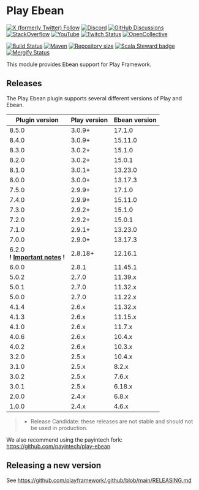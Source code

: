 <!--- Copyright (C) from 2022 The Play Framework Contributors <https://github.com/playframework>, 2011-2021 Lightbend Inc. <https://www.lightbend.com> -->

# Play Ebean

[![X (formerly Twitter) Follow](https://img.shields.io/twitter/follow/playframework?label=follow&style=flat&logo=x&color=brightgreen)](https://x.com/playframework)
[![Discord](https://img.shields.io/discord/931647755942776882?logo=discord&logoColor=white)](https://discord.gg/g5s2vtZ4Fa)
[![GitHub Discussions](https://img.shields.io/github/discussions/playframework/playframework?&logo=github&color=brightgreen)](https://github.com/playframework/playframework/discussions)
[![StackOverflow](https://img.shields.io/static/v1?label=stackoverflow&logo=stackoverflow&logoColor=fe7a16&color=brightgreen&message=playframework)](https://stackoverflow.com/tags/playframework)
[![YouTube](https://img.shields.io/youtube/channel/views/UCRp6QDm5SDjbIuisUpxV9cg?label=watch&logo=youtube&style=flat&color=brightgreen&logoColor=ff0000)](https://www.youtube.com/channel/UCRp6QDm5SDjbIuisUpxV9cg)
[![Twitch Status](https://img.shields.io/twitch/status/playframework?logo=twitch&logoColor=white&color=brightgreen&label=live%20stream)](https://www.twitch.tv/playframework)
[![OpenCollective](https://img.shields.io/opencollective/all/playframework?label=financial%20contributors&logo=open-collective)](https://opencollective.com/playframework)

[![Build Status](https://github.com/playframework/play-ebean/actions/workflows/build-test.yml/badge.svg)](https://github.com/playframework/play-ebean/actions/workflows/build-test.yml)
[![Maven](https://img.shields.io/maven-central/v/org.playframework/play-ebean_2.13.svg?logo=apache-maven)](https://mvnrepository.com/artifact/org.playframework/play-ebean_2.13)
[![Repository size](https://img.shields.io/github/repo-size/playframework/play-ebean.svg?logo=git)](https://github.com/playframework/play-ebean)
[![Scala Steward badge](https://img.shields.io/badge/Scala_Steward-helping-blue.svg?style=flat&logo=data:image/png;base64,iVBORw0KGgoAAAANSUhEUgAAAA4AAAAQCAMAAAARSr4IAAAAVFBMVEUAAACHjojlOy5NWlrKzcYRKjGFjIbp293YycuLa3pYY2LSqql4f3pCUFTgSjNodYRmcXUsPD/NTTbjRS+2jomhgnzNc223cGvZS0HaSD0XLjbaSjElhIr+AAAAAXRSTlMAQObYZgAAAHlJREFUCNdNyosOwyAIhWHAQS1Vt7a77/3fcxxdmv0xwmckutAR1nkm4ggbyEcg/wWmlGLDAA3oL50xi6fk5ffZ3E2E3QfZDCcCN2YtbEWZt+Drc6u6rlqv7Uk0LdKqqr5rk2UCRXOk0vmQKGfc94nOJyQjouF9H/wCc9gECEYfONoAAAAASUVORK5CYII=)](https://scala-steward.org)
[![Mergify Status](https://img.shields.io/endpoint.svg?url=https://api.mergify.com/v1/badges/playframework/play-ebean&style=flat)](https://mergify.com)

This module provides Ebean support for Play Framework.

## Releases

The Play Ebean plugin supports several different versions of Play and Ebean.

| Plugin version                                                                                         | Play version | Ebean version  |
|--------------------------------------------------------------------------------------------------------|--------------|----------------|
| 8.5.0                                                                                                  | 3.0.9+       | 17.1.0         |
| 8.4.0                                                                                                  | 3.0.9+       | 15.11.0        |
| 8.3.0                                                                                                  | 3.0.2+       | 15.1.0         |
| 8.2.0                                                                                                  | 3.0.2+       | 15.0.1         |
| 8.1.0                                                                                                  | 3.0.1+       | 13.23.0        |
| 8.0.0                                                                                                  | 3.0.0+       | 13.17.3        |
| 7.5.0                                                                                                  | 2.9.9+       | 17.1.0         |
| 7.4.0                                                                                                  | 2.9.9+       | 15.11.0        |
| 7.3.0                                                                                                  | 2.9.2+       | 15.1.0         |
| 7.2.0                                                                                                  | 2.9.2+       | 15.0.1         |
| 7.1.0                                                                                                  | 2.9.1+       | 13.23.0        |
| 7.0.0                                                                                                  | 2.9.0+       | 13.17.3        |
| 6.2.0<br>**! [Important notes](https://github.com/playframework/play-ebean/releases/tag/6.2.0-RC4) !** | 2.8.18+      | 12.16.1        |
| 6.0.0                                                                                                  | 2.8.1        | 11.45.1        |
| 5.0.2                                                                                                  | 2.7.0        | 11.39.x        |
| 5.0.1                                                                                                  | 2.7.0        | 11.32.x        |
| 5.0.0                                                                                                  | 2.7.0        | 11.22.x        |
| 4.1.4                                                                                                  | 2.6.x        | 11.32.x        |
| 4.1.3                                                                                                  | 2.6.x        | 11.15.x        |
| 4.1.0                                                                                                  | 2.6.x        | 11.7.x         |
| 4.0.6                                                                                                  | 2.6.x        | 10.4.x         |
| 4.0.2                                                                                                  | 2.6.x        | 10.3.x         |
| 3.2.0                                                                                                  | 2.5.x        | 10.4.x         |
| 3.1.0                                                                                                  | 2.5.x        | 8.2.x          |
| 3.0.2                                                                                                  | 2.5.x        | 7.6.x          |
| 3.0.1                                                                                                  | 2.5.x        | 6.18.x         |
| 2.0.0                                                                                                  | 2.4.x        | 6.8.x          |
| 1.0.0                                                                                                  | 2.4.x        | 4.6.x          |

> * Release Candidate: these releases are not stable and should not be used in production.

We also recommend using the payintech fork: https://github.com/payintech/play-ebean

## Releasing a new version

See https://github.com/playframework/.github/blob/main/RELEASING.md
